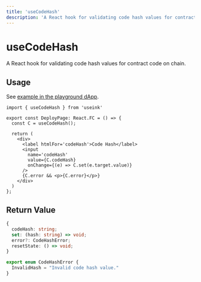```yaml
---
title: 'useCodeHash'
description: 'A React hook for validating code hash values for contract code on chain.'
---
```


# useCodeHash

A React hook for validating code hash values for contract code on chain.

## Usage

See [example in the playground dApp](https://github.com/paritytech/useink/blob/main/playground/src/components/pg-deploy/DeployPage.tsx).

```tsx
import { useCodeHash } from 'useink'

export const DeployPage: React.FC = () => {
  const C = useCodeHash();

  return (
    <div>
      <label htmlFor='codeHash'>Code Hash</label>
      <input
        name='codeHash'
        value={C.codeHash}
        onChange={(e) => C.set(e.target.value)}
      />
      {C.error && <p>{C.error}</p>}
    </div>
  )
};
```

## Return Value

```ts
{
  codeHash: string;
  set: (hash: string) => void;
  error?: CodeHashError;
  resetState: () => void;
}

export enum CodeHashError {
  InvalidHash = "Invalid code hash value."
}
```